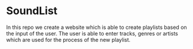 # SoundList
In this repo we create a website which is able to create playlists based on the input of the user. The user is able to enter tracks, genres or artists which are used for the process of the new playlist.
